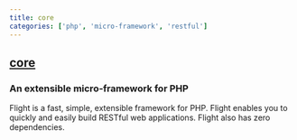 ```yaml
---
title: core
categories: ['php', 'micro-framework', 'restful']
---
```

## [core](https://github.com/flightphp/core)

### An extensible micro-framework for PHP


Flight is a fast, simple, extensible framework for PHP. Flight enables you to
quickly and easily build RESTful web applications. Flight also has zero dependencies.

